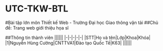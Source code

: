 # UTC-TKW-BTL
#Bài tập lớn môn Thiết kế Web - Trường Đại học Giao thông vận tải
##Chủ đề: Trang web giới thiệu họa sĩ

##Thông tin thành viên
||||||
|-|-|-|-|-|
|STT|Họ và tên|Lớp|Khoa|Khóa|
|1|Nguyễn Hùng Cường|CNTTVA1|Đào tạo Quốc Tế|K63|
||||||
